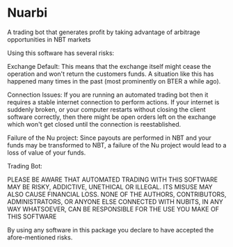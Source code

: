# Nuarbi
A trading bot that generates profit by taking advantage of arbitrage opportunities in NBT markets

Using this software has several risks:

Exchange Default: This means that the exchange itself might cease the operation and won't return the customers funds. A situation like this has happened many times in the past (most prominently on BTER a while ago).

Connection Issues: If you are running an automated trading bot then it requires a stable internet connection to perform actions. If your internet is suddenly broken, or your computer restarts without closing the client software correctly, then there might be open orders left on the exchange which won't get closed until the connection is reestablished.

Failure of the Nu project: Since payouts are performed in NBT and your funds may be transformed to NBT, a failure of the Nu project would lead to a loss of value of your funds.

Trading Bot:

PLEASE BE AWARE THAT AUTOMATED TRADING WITH THIS SOFTWARE MAY BE RISKY, ADDICTIVE, UNETHICAL OR ILLEGAL. ITS MISUSE MAY ALSO CAUSE FINANCIAL LOSS. NONE OF THE AUTHORS, CONTRIBUTORS, ADMINISTRATORS, OR ANYONE ELSE CONNECTED WITH NUBITS, IN ANY WAY WHATSOEVER, CAN BE RESPONSIBLE FOR THE USE YOU MAKE OF THIS SOFTWARE

By using any software in this package you declare to have accepted the afore-mentioned risks.
